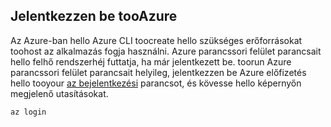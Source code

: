 ## <a name="log-in-tooazure"></a>Jelentkezzen be tooAzure

Az Azure-ban hello Azure CLI toocreate hello szükséges erőforrásokat toohost az alkalmazás fogja használni. Azure parancssori felület parancsait hello felhő rendszerhéj futtatja, ha már jelentkezett be. toorun Azure parancssori felület parancsait helyileg, jelentkezzen be Azure előfizetés hello tooyour [az bejelentkezési](/cli/azure/#login) parancsot, és kövesse hello képernyőn megjelenő utasításokat.

```azurecli
az login
```
